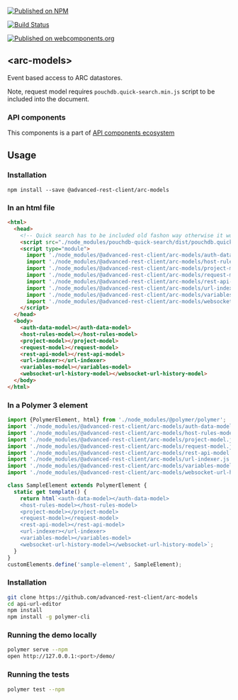 [![Published on NPM](https://img.shields.io/npm/v/@advanced-rest-client/arc-models.svg)](https://www.npmjs.com/package/@advanced-rest-client/arc-models)

[![Build Status](https://travis-ci.org/advanced-rest-client/arc-models.svg?branch=stage)](https://travis-ci.org/advanced-rest-client/arc-models)

[![Published on webcomponents.org](https://img.shields.io/badge/webcomponents.org-published-blue.svg)](https://www.webcomponents.org/element/advanced-rest-client/arc-models)

## &lt;arc-models&gt;

Event based access to ARC datastores.

Note, request model requires `pouchdb.quick-search.min.js` script to be included into the document.

### API components

This components is a part of [API components ecosystem](https://elements.advancedrestclient.com/)

## Usage

### Installation
```
npm install --save @advanced-rest-client/arc-models
```

### In an html file

```html
<html>
  <head>
    <!-- Quick search has to be included old fashon way otherwise it won't work. -->
    <script src="./node_modules/pouchdb-quick-search/dist/pouchdb.quick-search.min.js"></script>
    <script type="module">
      import './node_modules/@advanced-rest-client/arc-models/auth-data-model.js';
      import './node_modules/@advanced-rest-client/arc-models/host-rules-model.js';
      import './node_modules/@advanced-rest-client/arc-models/project-model.js';
      import './node_modules/@advanced-rest-client/arc-models/request-model.js';
      import './node_modules/@advanced-rest-client/arc-models/rest-api-model.js';
      import './node_modules/@advanced-rest-client/arc-models/url-indexer.js';
      import './node_modules/@advanced-rest-client/arc-models/variables-model.js';
      import './node_modules/@advanced-rest-client/arc-models/websocket-url-history-model.js';
    </script>
  </head>
  <body>
    <auth-data-model></auth-data-model>
    <host-rules-model></host-rules-model>
    <project-model></project-model>
    <request-model></request-model>
    <rest-api-model></rest-api-model>
    <url-indexer></url-indexer>
    <variables-model></variables-model>
    <websocket-url-history-model></websocket-url-history-model>
  </body>
</html>
```

### In a Polymer 3 element

```js
import {PolymerElement, html} from './node_modules/@polymer/polymer';
import './node_modules/@advanced-rest-client/arc-models/auth-data-model.js';
import './node_modules/@advanced-rest-client/arc-models/host-rules-model.js';
import './node_modules/@advanced-rest-client/arc-models/project-model.js';
import './node_modules/@advanced-rest-client/arc-models/request-model.js';
import './node_modules/@advanced-rest-client/arc-models/rest-api-model.js';
import './node_modules/@advanced-rest-client/arc-models/url-indexer.js';
import './node_modules/@advanced-rest-client/arc-models/variables-model.js';
import './node_modules/@advanced-rest-client/arc-models/websocket-url-history-model.js';

class SampleElement extends PolymerElement {
  static get template() {
    return html`<auth-data-model></auth-data-model>
    <host-rules-model></host-rules-model>
    <project-model></project-model>
    <request-model></request-model>
    <rest-api-model></rest-api-model>
    <url-indexer></url-indexer>
    <variables-model></variables-model>
    <websocket-url-history-model></websocket-url-history-model>`;
  }
}
customElements.define('sample-element', SampleElement);
```

### Installation

```sh
git clone https://github.com/advanced-rest-client/arc-models
cd api-url-editor
npm install
npm install -g polymer-cli
```

### Running the demo locally

```sh
polymer serve --npm
open http://127.0.0.1:<port>/demo/
```

### Running the tests
```sh
polymer test --npm
```
